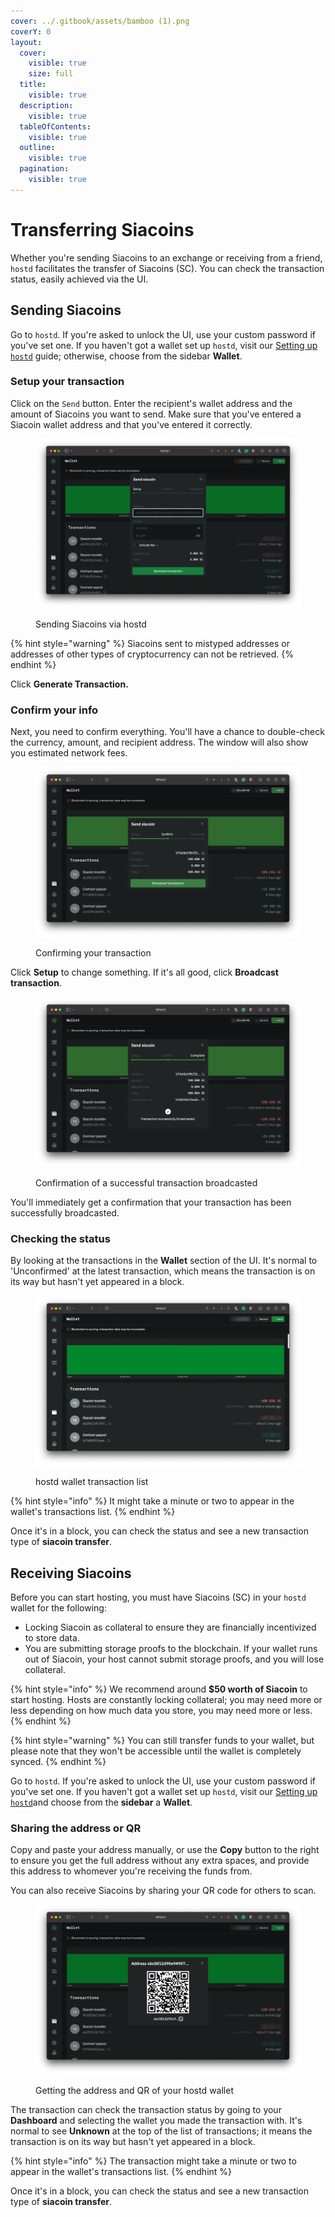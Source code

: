 ```yaml
---
cover: ../.gitbook/assets/bamboo (1).png
coverY: 0
layout:
  cover:
    visible: true
    size: full
  title:
    visible: true
  description:
    visible: true
  tableOfContents:
    visible: true
  outline:
    visible: true
  pagination:
    visible: true
---
```


# Transferring Siacoins

Whether you're sending Siacoins to an exchange or receiving from a friend, `hostd` facilitates the transfer of Siacoins (SC). You can check the transaction status, easily achieved via the UI.

## Sending Siacoins

Go to `hostd`. If you're asked to unlock the UI, use your custom password if you've set one. If you haven't got a wallet set up `hostd`, visit our [Setting up `hostd`](setup-guides/) guide; otherwise, choose from the sidebar **Wallet**.

### Setup your transaction

Click on the `Send` button. Enter the recipient's wallet address and the amount of Siacoins you want to send. Make sure that you've entered a Siacoin wallet address and that you've entered it correctly.

<figure><img src="../.gitbook/assets/hostd r 0.png" alt=""><figcaption><p>Sending Siacoins via hostd</p></figcaption></figure>

{% hint style="warning" %}
Siacoins sent to mistyped addresses or addresses of other types of cryptocurrency can not be retrieved.
{% endhint %}

Click **Generate Transaction.**

### Confirm your info

Next, you need to confirm everything. You'll have a chance to double-check the currency, amount, and recipient address. The window will also show you estimated network fees.

<figure><img src="../.gitbook/assets/hostd r 1.png" alt=""><figcaption><p>Confirming your transaction</p></figcaption></figure>

Click **Setup** to change something. If it's all good, click **Broadcast transaction**.

<figure><img src="../.gitbook/assets/hostd r 2.png" alt=""><figcaption><p>Confirmation of a successful transaction broadcasted</p></figcaption></figure>

You'll immediately get a confirmation that your transaction has been successfully broadcasted.

### Checking the status

By looking at the transactions in the **Wallet** section of the UI. It's normal to 'Unconfirmed' at the latest transaction, which means the transaction is on its way but hasn't yet appeared in a block.

<figure><img src="../.gitbook/assets/check_status.png" alt=""><figcaption><p>hostd wallet transaction list</p></figcaption></figure>

{% hint style="info" %}
It might take a minute or two to appear in the wallet's transactions list.
{% endhint %}

Once it's in a block, you can check the status and see a new transaction type of **siacoin transfer**.

## Receiving Siacoins

Before you can start hosting, you must have Siacoins (SC) in your `hostd` wallet for the following:

- Locking Siacoin as collateral to ensure they are financially incentivized to store data.&#x20;
- You are submitting storage proofs to the blockchain. If your wallet runs out of Siacoin, your host cannot submit storage proofs, and you will lose collateral.

{% hint style="info" %}
We recommend around **$50 worth of Siacoin** to start hosting. Hosts are constantly locking collateral; you may need more or less depending on how much data you store, you may need more or less.
{% endhint %}

{% hint style="warning" %}
You can still transfer funds to your wallet, but please note that they won't be accessible until the wallet is completely synced.
{% endhint %}

Go to `hostd`. If you're asked to unlock the UI, use your custom password if you've set one. If you haven't got a wallet set up `hostd`, visit our [Setting up `hostd`](setup-guides/)and choose from the **sidebar** a **Wallet**.

### Sharing the address or QR

Copy and paste your address manually, or use the **Copy** button to the right to ensure you get the full address without any extra spaces, and provide this address to whomever you're receiving the funds from.

You can also receive Siacoins by sharing your QR code for others to scan.

<figure><img src="../.gitbook/assets/qr.png" alt=""><figcaption><p>Getting the address and QR of your hostd wallet</p></figcaption></figure>

The transaction can check the transaction status by going to your **Dashboard** and selecting the wallet you made the transaction with. It's normal to see **Unknown** at the top of the list of transactions; it means the transaction is on its way but hasn't yet appeared in a block.

{% hint style="info" %}
The transaction might take a minute or two to appear in the wallet's transactions list.
{% endhint %}

Once it's in a block, you can check the status and see a new transaction type of **siacoin transfer**.
